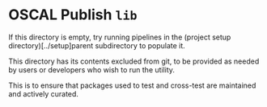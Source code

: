 # OSCAL Publish `lib`

If this directory is empty, try running pipelines in the (project setup directory)[../setup]parent subdirectory to populate it.

This directory has its contents excluded from git, to be provided as needed by users or developers who wish to run the utility.

This is to ensure that packages used to test and cross-test are maintained and actively curated.
